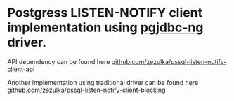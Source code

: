 # Postgress LISTEN-NOTIFY client implementation using [pgjdbc-ng](https://impossibl.github.io/pgjdbc-ng/) driver.

API dependency can be found here [github.com/zezulka/pssql-listen-notify-client-api](https://github.com/zezulka/pssql-listen-notify-client-api/)

Another implementation using traditional driver can be found here [github.com/zezulka/pssql-listen-notify-client-blocking](https://github.com/zezulka/pssql-listen-notify-client-blocking)
